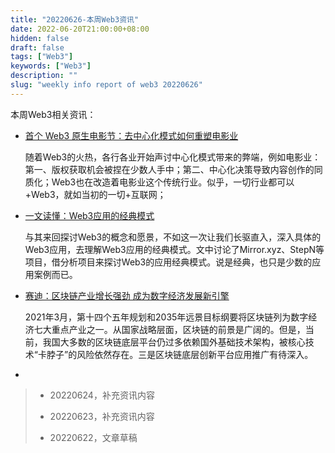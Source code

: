```yaml
---
title: "20220626-本周Web3资讯"
date: 2022-06-20T21:00:00+08:00
hidden: false
draft: false
tags: ["Web3"]
keywords: ["Web3"]
description: ""
slug: "weekly info report of web3 20220626"
---
```


本周Web3相关资讯：

- [首个 Web3 原生电影节：去中心化模式如何重塑电影业](https://www.chaincatcher.com/article/2075674)

  随着Web3的火热，各行各业开始声讨中心化模式带来的弊端，例如电影业：第一、版权获取机会被捏在少数人手中；第二、中心化决策导致内容创作的同质化；Web3也在改造着电影业这个传统行业。似乎，一切行业都可以+Web3，就如当初的一切+互联网；

- [一文读懂：Web3应用的经典模式](https://baijiahao.baidu.com/s?id=1732957009206871778)

  与其来回探讨Web3的概念和愿景，不如这一次让我们长驱直入，深入具体的Web3应用，去理解Web3应用的经典模式。文中讨论了Mirror.xyz、StepN等项目，借分析项目来探讨Web3的应用经典模式。说是经典，也只是少数的应用案例而已。


- [赛迪：区块链产业增长强劲 成为数字经济发展新引擎](http://m.ce.cn/ttt/202206/21/t20220621_37779585.shtml)

  2021年3月，第十四个五年规划和2035年远景目标纲要将区块链列为数字经济七大重点产业之一。从国家战略层面，区块链的前景是广阔的。但是，当前，我国大多数的区块链底层平台仍过多依赖国外基础技术架构，被核心技术“卡脖子”的风险依然存在。三是区块链底层创新平台应用推广有待深入。
  


<!--more-->


- 



> - 20220624，补充资讯内容
> 
> - 20220623，补充资讯内容
> 
> - 20220622，文章草稿

